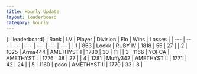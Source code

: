 ```yaml
---
title: Hourly Update
layout: leaderboard
category: hourly
---
```


{: .leaderboard}
| Rank | LV | Player | Division | Elo | Wins | Losses |
| --- | --- | --- | --- | --- | --- | --- |
| <span data-change="0">1</span> | 863 | <span title="ID: 675058">Lookk</span> | RUBY IV | <span data-change="0">1818</span> | <span data-change="0">55</span> | <span data-change="0">27</span> |
| <span data-change="1">2</span> | 1025 | <span title="ID: 1034">Arma444</span> | AMETHYST I | <span data-change="5">1780</span> | <span data-change="1">30</span> | <span data-change="0">11</span> |
| <span data-change="-1">3</span> | 1166 | <span title="ID: 650820">YOFCA</span> | AMETHYST I | <span data-change="0">1776</span> | <span data-change="0">38</span> | <span data-change="0">27</span> |
| <span data-change="0">4</span> | 1281 | <span title="ID: 720567">Muffy342</span> | AMETHYST II | <span data-change="0">1771</span> | <span data-change="0">42</span> | <span data-change="0">24</span> |
| <span data-change="1">5</span> | 1160 | <span title="ID: 540690">poon</span> | AMETHYST II | <span data-change="14">1770</span> | <span data-change="1">33</span> | <span data-change="0">8</span> |